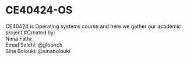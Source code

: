 # CE40424-OS
CE40424 is Operating systems course and here we gather our academic project 
#Created by:
<br>
Nima Fathi:
<br>
Emad Salehi: @gloonch
<br>
Sina Bolouki: @sinabolouki
